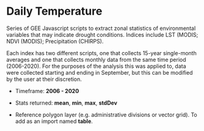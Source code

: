# Daily Temperature

Series of GEE Javascript scripts to extract zonal statistics of environmental variables that may indicate drought conditions. Indices include LST (MODIS; NDVI (MODIS); Precipitation (CHIRPS).
 
Each index has two different scripts, one that collects 15-year single-month averages and one that collects monthly data from the same time period (2006-2020). For the purposes of the analysis this was applied to, data were collected starting and ending in September, but this can be modified by the user at their discretion. 

- Timeframe: **2006 - 2020**   
- Stats returned: **mean**, **min**, **max**, **stdDev**

- Reference polygon layer (e.g. administrative divisions or vector grid). To add as an import named **table**. 

